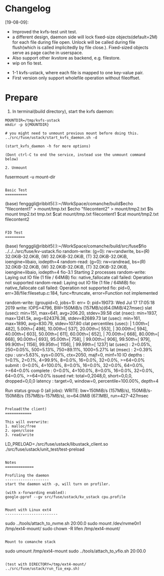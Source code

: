 Changelog
==========

[19-08-09]:
  * Improved the kvfs-test unit test.
  * a different design, daemon side will lock fixed-size objects(default=2M) for each file during file open. Unlock will be called during file flush(which is called implicitedly by file close.). Fixed-sized objects serve as page cache in userspace.
  * Also support other ikvstore as backend, e.g. filestore.
  * wip on fio test.

[19-07-30]: Added 
  * 1-1 kvfs-ustack, where each file is mapped to one key-value pair.
  * First version only support wholefile operation without fileoffset.

Prepare
==========

1. In terminal(build directory), start the kvfs daemon:
```
MOUNTDIR=/tmp/kvfs-ustack
mkdir -p ${MOUNTDIR}

# you might need to unmount previous mount before doing this.
../src/fuse/ustack/start_kvfs_daemon.sh -d

(start_kvfs_daemon -h for more options)

(Dont ctrl-C to end the service, instead use the unmount command below)

2. Unmount
```
fusermount -u mount-dir
```

Basic Test
==========
```
(base) fengggli@ribbit5(:):~/WorkSpace/comanche/build$echo "filecontent1" > mount/tmp.txt
$echo "filecontent2" > mount/tmp2.txt
$ls mount
tmp2.txt  tmp.txt
$cat mount/tmp.txt
filecontent1
$cat mount/tmp2.txt
filecontent2
```

FIO Test
=========
```
(base) fengggli@ribbit5(:):~/WorkSpace/comanche/build/src/fuse$fio ../../../src/fuse/kv-ustack.fio
random-write: (g=0): rw=randwrite, bs=(R) 32.0KiB-32.0KiB, (W) 32.0KiB-32.0KiB, (T) 32.0KiB-32.0KiB, ioengine=libaio, iodepth=4
random-read: (g=0): rw=randread, bs=(R) 32.0KiB-32.0KiB, (W) 32.0KiB-32.0KiB, (T) 32.0KiB-32.0KiB, ioengine=libaio, iodepth=4
fio-3.1
Starting 2 processes
random-write: Laying out IO file (1 file / 64MiB)
fio: native_fallocate call failed: Operation not supported
random-read: Laying out IO file (1 file / 64MiB)
fio: native_fallocate call failed: Operation not supported
fio: pid=0, err=38/file:filesetup.c:184, func=ftruncate, error=Function not implemented

random-write: (groupid=0, jobs=1): err= 0: pid=19073: Wed Jul 17 17:05:18 2019
  write: IOPS=4796, BW=150MiB/s (157MB/s)(64.0MiB/427msec)
    slat (usec): min=151, max=641, avg=206.20, stdev=39.58
    clat (nsec): min=1937, max=1241.5k, avg=624376.38, stdev=82689.73
     lat (usec): min=161, max=1890, avg=830.79, stdev=107.80
    clat percentiles (usec):
     |  1.00th=[  482],  5.00th=[  498], 10.00th=[  537], 20.00th=[  553],
     | 30.00th=[  594], 40.00th=[  603], 50.00th=[  611], 60.00th=[  652],
     | 70.00th=[  668], 80.00th=[  668], 90.00th=[  693], 95.00th=[  758],
     | 99.00th=[  906], 99.50th=[  979], 99.90th=[ 1156], 99.95th=[ 1156],
     | 99.99th=[ 1237]
  lat (usec)   : 2=0.05%, 250=0.05%, 500=5.13%, 750=89.11%, 1000=5.27%
  lat (msec)   : 2=0.39%
  cpu          : usr=5.63%, sys=0.00%, ctx=2050, majf=0, minf=10
  IO depths    : 1=0.1%, 2=0.1%, 4=99.9%, 8=0.0%, 16=0.0%, 32=0.0%, >=64=0.0%
     submit    : 0=0.0%, 4=100.0%, 8=0.0%, 16=0.0%, 32=0.0%, 64=0.0%, >=64=0.0%
     complete  : 0=0.0%, 4=100.0%, 8=0.0%, 16=0.0%, 32=0.0%, 64=0.0%, >=64=0.0%
     issued rwt: total=0,2048,0, short=0,0,0, dropped=0,0,0
     latency   : target=0, window=0, percentile=100.00%, depth=4

Run status group 0 (all jobs):
  WRITE: bw=150MiB/s (157MB/s), 150MiB/s-150MiB/s (157MB/s-157MB/s), io=64.0MiB (67.1MB), run=427-427msec
```

Preload(the client)
============

This will overwrite:
1. malloc/free
2. open/close
3. read/write

```
LD_PRELOAD=./src/fuse/ustack/libustack_client.so ./src/fuse/ustack/unit_test/test-preload
```

Notes
=============

Profiling the daemon
--------------------
start the daemon with -p, will turn on profiler.

(with x-forwarding enabled):
google-pprof --gv src/fuse/ustack/kv_ustack cpu.profile


Mount with Linux ext4
------------------------

```
sudo ../tools/attach_to_nvme.sh  20:00.0
sudo mount  /dev/nvme0n1  /tmp/ext4-mount/
sudo chown -R lifen /tmp/ext4-mount/
```

Mount to comanche stack
```
sudo umount /tmp/ext4-mount
sudo ../tools/attach_to_vfio.sh  20:00.0

```

(test with DIRECTORY=/tmp/ext4-mount/ ../src/fuse/ustack/run_fio_exp.sh)
